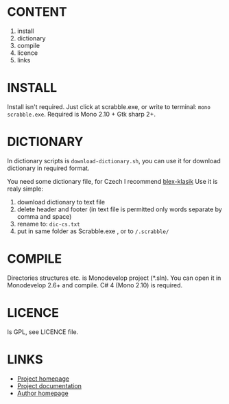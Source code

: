 # CONTENT
1. install
1. dictionary
1. compile
1. licence
1. links

# INSTALL
Install isn't required. Just click at scrabble.exe, or write to terminal: `mono scrabble.exe`. Required is Mono 2.10 + Gtk sharp 2+.

# DICTIONARY
In dictionary scripts is `download-dictionary.sh`, you can use it for download dictionary in required format.

You need some dictionary file, for Czech I recommend [blex-klasik](http://scrabble.hrejsi.cz/pravidla/blex.htm)
Use it is realy simple:

1. download dictionary to text file
1. delete header and footer (in text file is permitted only words separate by comma and space)
1. rename to:	`dic-cs.txt`
1. put in same folder as Scrabble.exe , or to `/.scrabble/`

# COMPILE
Directories structures etc. is Monodevelop project (*.sln). You can open it in Monodevelop 2.6+ and compile. C# 4 (Mono 2.10) is required.

# LICENCE
Is GPL, see LICENCE file.

# LINKS
* [Project homepage](http://kedrigern.github.com/scrabble)
* [Project documentation](http://kedrigern.github.com/scrabble/doc)
* [Author homepage](http://anilinux.org/~keddie)
